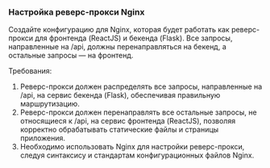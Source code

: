 
### Настройка реверс-прокси Nginx

Создайте конфигурацию для Nginx, которая будет работать как реверс-прокси для фронтенда (ReactJS) и бекенда (Flask). Все запросы, направленные на /api, должны перенаправляться на бекенд, а остальные запросы — на фронтенд.

Требования:
1. Реверс-прокси должен распределять все запросы, направленные на /api, на сервис бекенда (Flask), обеспечивая правильную маршрутизацию. 
2. Реверс-прокси должен перенаправлять все остальные запросы, не относящиеся к /api, на сервис фронтенда (ReactJS), позволяя корректно обрабатывать статические файлы и страницы приложения. 
3. Необходимо использовать Nginx для настройки реверс-прокси, следуя синтаксису и стандартам конфигурационных файлов Nginx.